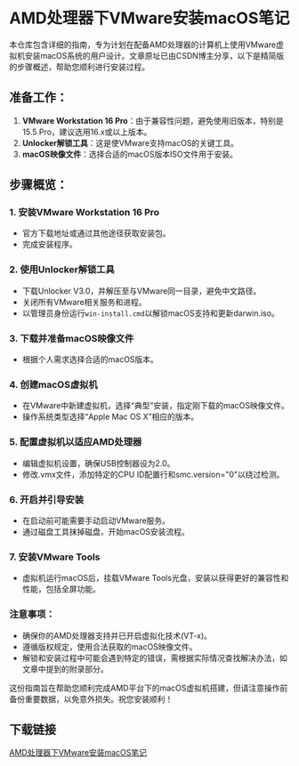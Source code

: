 # AMD处理器下VMware安装macOS笔记

本仓库包含详细的指南，专为计划在配备AMD处理器的计算机上使用VMware虚拟机安装macOS系统的用户设计。文章原址已由CSDN博主分享，以下是精简版的步骤概述，帮助您顺利进行安装过程。

## 准备工作：

1. **VMware Workstation 16 Pro**：由于兼容性问题，避免使用旧版本，特别是15.5 Pro，建议选用16.x或以上版本。
2. **Unlocker解锁工具**：这是使VMware支持macOS的关键工具。
3. **macOS映像文件**：选择合适的macOS版本ISO文件用于安装。

## 步骤概览：

### 1. 安装VMware Workstation 16 Pro
- 官方下载地址或通过其他途径获取安装包。
- 完成安装程序。

### 2. 使用Unlocker解锁工具
- 下载Unlocker V3.0，并解压至与VMware同一目录，避免中文路径。
- 关闭所有VMware相关服务和进程。
- 以管理员身份运行`win-install.cmd`以解锁macOS支持和更新darwin.iso。

### 3. 下载并准备macOS映像文件
- 根据个人需求选择合适的macOS版本。

### 4. 创建macOS虚拟机
- 在VMware中新建虚拟机，选择“典型”安装，指定刚下载的macOS映像文件。
- 操作系统类型选择“Apple Mac OS X”相应的版本。

### 5. 配置虚拟机以适应AMD处理器
- 编辑虚拟机设置，确保USB控制器设为2.0。
- 修改.vmx文件，添加特定的CPU ID配置行和smc.version="0"以绕过检测。

### 6. 开启并引导安装
- 在启动前可能需要手动启动VMware服务。
- 通过磁盘工具抹掉磁盘，开始macOS安装流程。

### 7. 安装VMware Tools
- 虚拟机运行macOS后，挂载VMware Tools光盘，安装以获得更好的兼容性和性能，包括全屏功能。

### 注意事项：
- 确保你的AMD处理器支持并已开启虚拟化技术(VT-x)。
- 遵循版权规定，使用合法获取的macOS映像文件。
- 解锁和安装过程中可能会遇到特定的错误，需根据实际情况查找解决办法，如文章中提到的附录部分。

这份指南旨在帮助您顺利完成AMD平台下的macOS虚拟机搭建，但请注意操作前备份重要数据，以免意外损失。祝您安装顺利！

## 下载链接

[AMD处理器下VMware安装macOS笔记](https://pan.quark.cn/s/8681b1c389df)